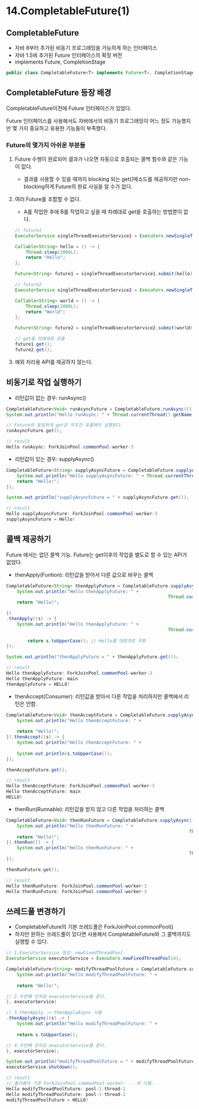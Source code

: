 # 14.CompletableFuture(1)

## CompletableFuture

- 자바 8부터 추가된 비동기 프로그래밍을 가능하게 하는 인터페이스
- 자바 1.5에 추가된 Future 인터페이스의 확장 버전
- implements Future, CompletionStage

```java
public class CompletableFuture<T> implements Future<T>, CompletionStage<T>
```

## CompletableFuture 등장 배경

CompletableFuture이전에 Future 인터페이스가 있었다.

Future 인터페이스를 사용해서도 자바에서의 비동기 프로그래밍이 어느 정도 가능했지만 몇 가지 중요하고 유용한 기능들이 부족했다.

### Future의 몇가지 아쉬운 부분들

1. Future 수행이 완료되어 결과가 나오면 자동으로 호출되는 콜백 함수와 같은 기능이 없다.
    - 결과를 사용할 수 있을 때까지 blocking 되는 get()메소드를 제공하지만 non-blocking하게 Future의 완료 사실을 알 수가 없다.
2. 여러 Future를 조합할 수 없다.
    - A를 작업한 후에 B를 작업하고 싶을 때 차례대로 get을 호출하는 방법뿐이 없다.
    
    ```java
    // future1
    ExecutorService singleThreadExecutorService1 = Executors.newSingleThreadExecutor();
    
    Callable<String> hello = () -> {
        Thread.sleep(2000L);
        return "Hello";
    };
    
    Future<String> future1 = singleThreadExecutorService1.submit(hello);
    
    // future2
    ExecutorService singleThreadExecutorService2 = Executors.newSingleThreadExecutor();
    
    Callable<String> world = () -> {
        Thread.sleep(2000L);
        return "World";
    };
    
    Future<String> future2 = singleThreadExecutorService2.submit(world);
    
    // get을 차례대로 호출
    future1.get();
    future2.get();
    ```
    

1. 예외 처리용 API를 제공하지 않는다. 

## 비동기로 작업 실행하기

- 리턴값이 없는 경우: runAsync()

```java
CompletableFuture<Void> runAsyncFuture = CompletableFuture.runAsync(() -> 
System.out.println("Hello runAsync: " + Thread.currentThread().getName()));

// Future와 동일하게 get은 무조건 호출해야 실행된다.
runAsyncFuture.get();

// result
Hello runAsync: ForkJoinPool.commonPool-worker-3
```

- 리턴값이 있는 경우: supplyAsync()

```java
CompletableFuture<String> supplyAsyncFuture = CompletableFuture.supplyAsync(() -> {
    System.out.println("Hello supplyAsyncFuture: " + Thread.currentThread().getName());
    return "Hello!";
});

System.out.println("supplyAsyncFuture = " + supplyAsyncFuture.get());

// result
Hello supplyAsyncFuture: ForkJoinPool.commonPool-worker-3
supplyAsyncFuture = Hello!
```

## 콜백 제공하기

Future 에서는 없던 콜백 기능. Future는 get이후의 작업을 별도로 할 수 있는 API가 없었다. 

- thenApply(Funtion): 리턴값을 받아서 다른 값으로 바꾸는 콜백

```java
CompletableFuture<String> thenApplyFuture = CompletableFuture.supplyAsync(() -> {
    System.out.println("Hello thenApplyFuture: " +
															 Thread.currentThread().getName());
    return "Hello!";

})
.thenApply((s) -> {
    System.out.println("Hello thenApplyFuture: " +
															 Thread.currentThread().getName());
    
		return s.toUpperCase(); // Hello를 대문자로 치환
});

System.out.println("thenApplyFuture = " + thenApplyFuture.get());

// result
Hello thenApplyFuture: ForkJoinPool.commonPool-worker-3
Hello thenApplyFuture: main
thenApplyFuture = HELLO!
```

- thenAccept(Consumer): 리턴값을 받아서 다른 작업을 처리하지만 콜백에서 리턴은 안함.

```java
CompletableFuture<Void> thenAcceptFuture = CompletableFuture.supplyAsync(() -> {
    System.out.println("Hello thenAcceptFuture: " +
																		 Thread.currentThread().getName());
    return "Hello!";
}).thenAccept((s) -> {
    System.out.println("Hello thenAcceptFuture: " +
																		 Thread.currentThread().getName());
    System.out.println(s.toUpperCase());
});

thenAcceptFuture.get();

// result
Hello thenAcceptFuture: ForkJoinPool.commonPool-worker-3
Hello thenAcceptFuture: main
HELLO!
```

- thenRun(Runnable): 리턴값을 받지 않고 다른 작업을 처리하는 콜백

```java
CompletableFuture<Void> thenRunFuture = CompletableFuture.supplyAsync(() -> {
    System.out.println("Hello thenRunFuture: " +
																	 Thread.currentThread().getName());
    return "Hello!";
}).thenRun(() -> {
    System.out.println("Hello thenRunFuture: " +
																	 Thread.currentThread().getName());
});

thenRunFuture.get();

// result
Hello thenRunFuture: ForkJoinPool.commonPool-worker-3
Hello thenRunFuture: ForkJoinPool.commonPool-worker-3
```

## 쓰레드풀 변경하기

- CompletableFuture의 기본 쓰레드풀은 ForkJoinPool.commonPool()
- 하지만 원하는 쓰레드풀이 있다면 사용해서 CompletableFuture와 그 콜백까지도 실행할 수 있다.

```java
// 1.ExecutorService 생성: newFixedThreadPool 
ExecutorService executorService = Executors.newFixedThreadPool(4);

CompletableFuture<String> modifyThreadPoolFuture = CompletableFuture.supplyAsync(() -> {
    System.out.println("Hello modifyThreadPoolFuture: " +
																			 Thread.currentThread().getName());
    return "Hello!";

// 2.두번째 인자로 executorService를 준다.
}, executorService)

// 3.thenApply -> thenApplyAsync 사용
.thenApplyAsync((s) -> {
    System.out.println("Hello modifyThreadPoolFuture: " +
																			 Thread.currentThread().getName());
    return s.toUpperCase();

// 4.두번째 인자로 executorService를 준다.
}, executorService);

System.out.println("modifyThreadPoolFuture = " + modifyThreadPoolFuture.get());
executorService.shutdown();

// result
// 풀이름이 기존 ForkJoinPool.commonPool-worker- .. 와 다름.
Hello modifyThreadPoolFuture: pool-1-thread-1
Hello modifyThreadPoolFuture: pool-1-thread-2
modifyThreadPoolFuture = HELLO!
```